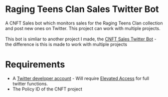# Raging Teens Clan Sales Twitter Bot
A CNFT Sales bot which monitors sales for the Raging Teens Clan collection and post new ones on Twitter. This project can work with multiple projects. <br><br>
This bot is simliar to another project I made, the [CNFT Sales Twitter Bot](https://github.com/OishiMula/cnft_twitter_bot) - the difference is this is made to work with multiple projects<br>

# Requirements
* A [Twitter developer account](https://developer.twitter.com/) - Will require [Elevated Access](https://developer.twitter.com/en/portal/products/elevated) for full twitter functions.
* The Policy ID of the CNFT project
